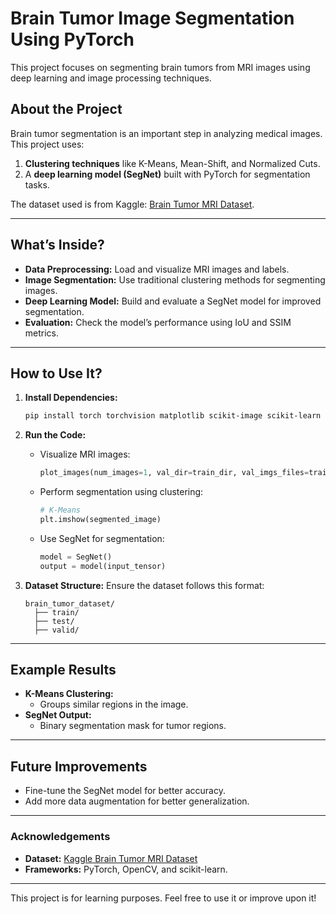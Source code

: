 # Brain Tumor Image Segmentation Using PyTorch

This project focuses on segmenting brain tumors from MRI images using deep learning and image processing techniques.

## About the Project
Brain tumor segmentation is an important step in analyzing medical images. This project uses:
1. **Clustering techniques** like K-Means, Mean-Shift, and Normalized Cuts.
2. A **deep learning model (SegNet)** built with PyTorch for segmentation tasks.

The dataset used is from Kaggle: [Brain Tumor MRI Dataset](https://www.kaggle.com/datasets/bilalakgz/brain-tumor-mri-dataset/data).

---

## What’s Inside?
- **Data Preprocessing:** Load and visualize MRI images and labels.
- **Image Segmentation:** Use traditional clustering methods for segmenting images.
- **Deep Learning Model:** Build and evaluate a SegNet model for improved segmentation.
- **Evaluation:** Check the model’s performance using IoU and SSIM metrics.

---

## How to Use It?
1. **Install Dependencies:**
   ```bash
   pip install torch torchvision matplotlib scikit-image scikit-learn pillow
   ```
2. **Run the Code:**
   - Visualize MRI images:
     ```python
     plot_images(num_images=1, val_dir=train_dir, val_imgs_files=train_imgs_files)
     ```
   - Perform segmentation using clustering:
     ```python
     # K-Means
     plt.imshow(segmented_image)
     ```
   - Use SegNet for segmentation:
     ```python
     model = SegNet()
     output = model(input_tensor)
     ```

3. **Dataset Structure:**
   Ensure the dataset follows this format:
   ```plaintext
   brain_tumor_dataset/
     ├── train/
     ├── test/
     ├── valid/
   ```

---

## Example Results
- **K-Means Clustering:**
  - Groups similar regions in the image.
- **SegNet Output:**
  - Binary segmentation mask for tumor regions.

---

## Future Improvements
- Fine-tune the SegNet model for better accuracy.
- Add more data augmentation for better generalization.

---

### Acknowledgements
- **Dataset:** [Kaggle Brain Tumor MRI Dataset](https://www.kaggle.com/datasets/bilalakgz/brain-tumor-mri-dataset/data)
- **Frameworks:** PyTorch, OpenCV, and scikit-learn.

---

This project is for learning purposes. Feel free to use it or improve upon it!
